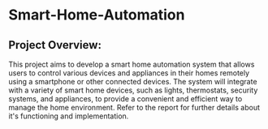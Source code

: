 # Smart-Home-Automation

## Project Overview:

This project aims to develop a smart home automation system that allows users to control various devices and appliances in their homes remotely using a smartphone or other connected devices. The system will integrate with a variety of smart home devices, such as lights, thermostats, security systems, and appliances, to provide a convenient and efficient way to manage the home environment. Refer to the report for further details about it's functioning and implementation.
